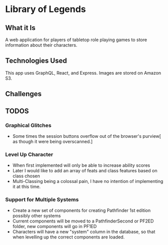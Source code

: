 #  Library of Legends

## What it Is
A web application for players of tabletop role playing games to store information about their characters.

## Technologies Used
This app uses GraphQL, React, and Express.  Images are stored on Amazon S3.

## Challenges


## TODOS

### Graphical Glitches
* Some times the session buttons overflow out of the browser's purview[ as though it were being overscanned.]

### Level Up Character
* When first implemented will only be able to increase ability scores
* Later I would like to add an array of feats and class features based on class chosen
* Multi-Classing being a colossal pain, I have no intention of implementing it at this time.

### Support for Multiple Systems
* Create a new set of components for creating Pathfinder 1st edition possibly other systems
* Current components will be moved to a PathfinderSecond or PF2ED folder, new components will go in PF1ED
* Characters will have a new "system" column in the database, so that when levelling up the correct components are loaded.